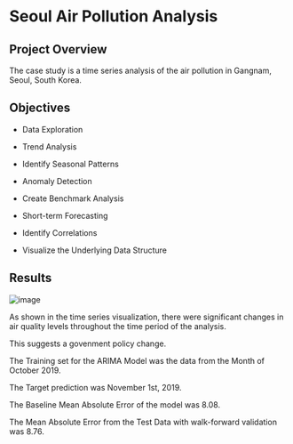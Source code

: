 # Seoul Air Pollution Analysis

## Project Overview
The case study is a time series analysis of the air pollution in Gangnam, Seoul, South Korea. 

## Objectives
- Data Exploration

- Trend Analysis

- Identify Seasonal Patterns
  
- Anomaly Detection

- Create Benchmark Analysis

- Short-term Forecasting

- Identify Correlations

- Visualize the Underlying Data Structure 


## Results
![image](https://github.com/frantzalexander/Seoul-Air-Analysis/assets/128331579/89a15c32-e230-49d2-87ce-baea95619971)

As shown in the time series visualization, there were significant changes in air quality levels throughout the time period of the analysis.

This suggests a govenment policy change. 

The Training set for the ARIMA Model was the data from the Month of October 2019.

The Target prediction was November 1st, 2019.

The Baseline Mean Absolute Error of the model was 8.08.

The Mean Absolute Error from the Test Data with walk-forward validation was 8.76.




